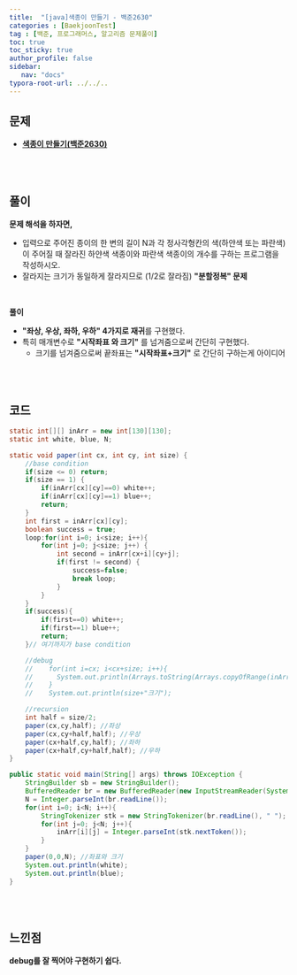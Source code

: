 ```yaml
---
title:  "[java]색종이 만들기 - 백준2630"
categories : [BaekjoonTest]
tag : [백준, 프로그래머스, 알고리즘 문제풀이]
toc: true
toc_sticky: true
author_profile: false
sidebar:
   nav: "docs"
typora-root-url: ../../..
---
```




## 문제

* **[색종이 만들기(백준2630)](https://www.acmicpc.net/problem/2630)**

<br><br>

## 풀이

**문제 해석을 하자면,**

* 입력으로 주어진 종이의 한 변의 길이 N과 각 정사각형칸의 색(하얀색 또는 파란색)이 주어질 때 잘라진 하얀색 색종이와 파란색 색종이의 개수를 구하는 프로그램을 작성하시오.
* 잘라지는 크기가 동일하게 잘라지므로 (1/2로 잘라짐) **"분할정복" 문제**

<br>

**풀이**

* **"좌상, 우상, 좌하, 우하" 4가지로 재귀**를 구현했다.
* 특히 매개변수로 **"시작좌표 와 크기"** 를 넘겨줌으로써 간단히 구현했다.
  * 크기를 넘겨줌으로써 끝좌표는 **"시작좌표+크기"** 로 간단히 구하는게 아이디어


<br><br>

## 코드

```java
static int[][] inArr = new int[130][130];
static int white, blue, N;

static void paper(int cx, int cy, int size) {
    //base condition
    if(size <= 0) return;
    if(size == 1) {
        if(inArr[cx][cy]==0) white++;
        if(inArr[cx][cy]==1) blue++;
        return;
    }
    int first = inArr[cx][cy];
    boolean success = true;
    loop:for(int i=0; i<size; i++){
        for(int j=0; j<size; j++) {
            int second = inArr[cx+i][cy+j];
            if(first != second) {
                success=false;
                break loop;
            }
        }
    }
    if(success){
        if(first==0) white++;
        if(first==1) blue++;
        return;
    }// 여기까지가 base condition

    //debug
    //    for(int i=cx; i<cx+size; i++){
    //      System.out.println(Arrays.toString(Arrays.copyOfRange(inArr[i],cy,cy+size)));
    //    }
    //    System.out.println(size+"크기");

    //recursion
    int half = size/2;
    paper(cx,cy,half); //좌상
    paper(cx,cy+half,half); //우상
    paper(cx+half,cy,half); //좌하
    paper(cx+half,cy+half,half); //우하
}

public static void main(String[] args) throws IOException {
    StringBuilder sb = new StringBuilder();
    BufferedReader br = new BufferedReader(new InputStreamReader(System.in));
    N = Integer.parseInt(br.readLine());
    for(int i=0; i<N; i++){
        StringTokenizer stk = new StringTokenizer(br.readLine(), " ");
        for(int j=0; j<N; j++){
            inArr[i][j] = Integer.parseInt(stk.nextToken());
        }
    }
    paper(0,0,N); //좌표와 크기
    System.out.println(white);
    System.out.println(blue);
}
```

<br>**<br>**

## **느낀점**

**debug를 잘 찍어야 구현하기 쉽다.**
